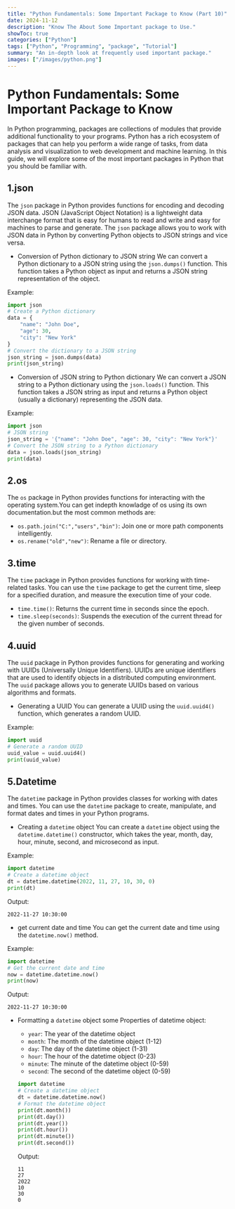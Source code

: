 ```yaml
---
title: "Python Fundamentals: Some Important Package to Know (Part 10)"
date: 2024-11-12
description: "Know The About Some Important package to Use."
showToc: true
categories: ["Python"]
tags: ["Python", "Programming", "package", "Tutorial"]
summary: "An in-depth look at frequently used important package."
images: ["/images/python.png"]
---
```


# Python Fundamentals: Some Important Package to Know
In Python programming, packages are collections of modules that provide additional functionality to your programs. Python has a rich ecosystem of packages that can help you perform a wide range of tasks, from data analysis and visualization to web development and machine learning. In this guide, we will explore some of the most important packages in Python that you should be familiar with.

## 1.json
The `json` package in Python provides functions for encoding and decoding JSON data. JSON (JavaScript Object Notation) is a lightweight data interchange format that is easy for humans to read and write and easy for machines to parse and generate. The `json` package allows you to work with JSON data in Python by converting Python objects to JSON strings and vice versa.

- Conversion of Python dictionary to JSON string
We can convert a Python dictionary to a JSON string using the `json.dumps()` function. This function takes a Python object as input and returns a JSON string representation of the object.

Example:
```python
import json
# Create a Python dictionary
data = {
    "name": "John Doe",
    "age": 30,
    "city": "New York"
}
# Convert the dictionary to a JSON string
json_string = json.dumps(data)
print(json_string)
```

- Conversion of JSON string to Python dictionary
We can convert a JSON string to a Python dictionary using the `json.loads()` function. This function takes a JSON string as input and returns a Python object (usually a dictionary) representing the JSON data.

Example:
```python
import json
# JSON string
json_string = '{"name": "John Doe", "age": 30, "city": "New York"}'
# Convert the JSON string to a Python dictionary
data = json.loads(json_string)
print(data)
```

## 2.os
The `os` package in Python provides functions for interacting with the operating system.You can get indepth knowladge of os using its own documentation.but the most common methods are:

- `os.path.join("C:","users","bin")`: Join one or more path components intelligently.
- `os.rename("old","new")`: Rename a file or directory.

## 3.time
The `time` package in Python provides functions for working with time-related tasks. You can use the `time` package to get the current time, sleep for a specified duration, and measure the execution time of your code.

- `time.time()`: Returns the current time in seconds since the epoch.
- `time.sleep(seconds)`: Suspends the execution of the current thread for the given number of seconds.

## 4.uuid
The `uuid` package in Python provides functions for generating and working with UUIDs (Universally Unique Identifiers). UUIDs are unique identifiers that are used to identify objects in a distributed computing environment. The `uuid` package allows you to generate UUIDs based on various algorithms and formats.

- Generating a UUID
You can generate a UUID using the `uuid.uuid4()` function, which generates a random UUID.

Example:
```python
import uuid
# Generate a random UUID
uuid_value = uuid.uuid4()
print(uuid_value)
```


## 5.Datetime
The `datetime` package in Python provides classes for working with dates and times. You can use the `datetime` package to create, manipulate, and format dates and times in your Python programs.

- Creating a `datetime` object
You can create a `datetime` object using the `datetime.datetime()` constructor, which takes the year, month, day, hour, minute, second, and microsecond as input.

Example:
```python
import datetime
# Create a datetime object
dt = datetime.datetime(2022, 11, 27, 10, 30, 0)
print(dt)
```
Output:
```
2022-11-27 10:30:00
```

- get current date and time
You can get the current date and time using the `datetime.now()` method.

Example:
```python
import datetime
# Get the current date and time
now = datetime.datetime.now()
print(now)
```
Output:
```
2022-11-27 10:30:00
```

  - Formatting a `datetime` object
    some Properties of datetime object:
    - `year`: The year of the datetime object
    - `month`: The month of the datetime object (1-12)
    - `day`: The day of the datetime object (1-31)
    - `hour`: The hour of the datetime object (0-23)
    - `minute`: The minute of the datetime object (0-59)
    - `second`: The second of the datetime object (0-59)

    ```python
    import datetime
    # Create a datetime object
    dt = datetime.datetime.now()
    # Format the datetime object
    print(dt.month())
    print(dt.day())
    print(dt.year())
    print(dt.hour())
    print(dt.minute())
    print(dt.second())
    ```

    Output:
    ```
    11
    27
    2022
    10
    30
    0
    ```


   
